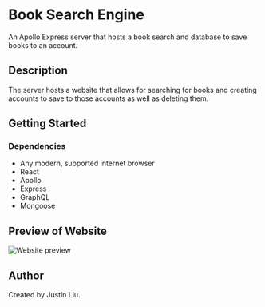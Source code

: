 # Book Search Engine

An Apollo Express server that hosts a book search and database to save books to an account.

## Description

The server hosts a website that allows for searching for books and creating accounts to save to those accounts as well as deleting them.

## Getting Started

### Dependencies

* Any modern, supported internet browser
* React
* Apollo
* Express
* GraphQL
* Mongoose

## Preview of Website

![Website preview](/public/preview.png)

## Author

Created by Justin Liu.
